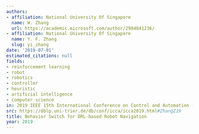 ```yaml
---
authors:
- affiliation: National University Of Singapore
  name: W. Zhang
  url: https://academic.microsoft.com/author/2984841236/
- affiliation: National University Of Singapore
  name: Y. F. Zhang
  slug: yi_zhang
date: '2019-07-01'
estimated_citations: null
fields:
- reinforcement learning
- robot
- robotics
- controller
- heuristic
- artificial intelligence
- computer science
in: 2019 IEEE 15th International Conference on Control and Automation (ICCA)
src: https://dblp.uni-trier.de/db/conf/icca/icca2019.html#ZhangZ19
title: Behavior Switch for DRL-based Robot Navigation
year: 2019
---
```

